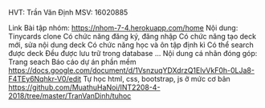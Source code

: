 HVT: Trần Văn Định
MSV: 16020885

Link Bài tập nhóm: https://nhom-7-4.herokuapp.com/home
  Nội dung: Tinycards clone
  Có chức năng đăng ký, đăng nhập
  Có chức năng tạo deck mới, sửa nội dung deck
  Có chức năng học và ôn tập định kì
  Có thể search được deck
  Đều được lưu trữ trong database
  ...
Nội dung cá nhân đóng góp:
  Trang seach
  Báo cáo dự án phần mềm 
    https://docs.google.com/document/d/1VsnzuqYDXdrzQ1ElvVkF0h-0LJa8-F4TEy6Nqhkr-V0/edit
  Tự học html, css, bootstrap, js ở mức cơ bản 
    https://github.com/MuathuHaNoi/INT2208-4-2018/tree/master/TranVanDinh/tuhoc

